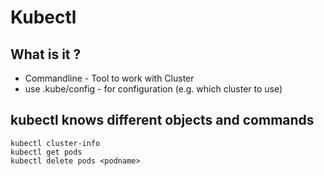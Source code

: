 # Kubectl 

## What is it ?

  * Commandline - Tool to work with Cluster 
  * use .kube/config - for configuration (e.g. which cluster to use)

## kubectl knows different objects and commands 

```
kubectl cluster-info 
kubectl get pods 
kubectl delete pods <podname>
```
